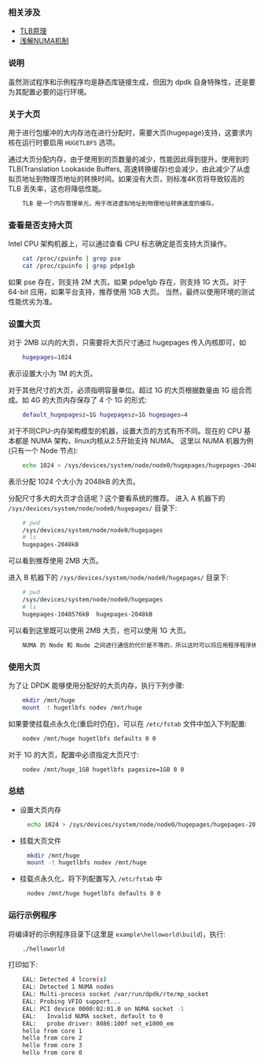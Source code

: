 
### 相关涉及

- [TLB原理](https://zhuanlan.zhihu.com/p/108425561?utm_source=wechat_timeline)
- [浅解NUMA机制](https://www.jianshu.com/p/0607c5f62c51)

### 说明

虽然测试程序和示例程序均是静态库链接生成，但因为 dpdk 自身特殊性，还是要为其配置必要的运行环境。

### 关于大页

用于进行包缓冲的大内存池在进行分配时，需要大页(hugepage)支持，这要求内核在运行时要启用 `HUGETLBFS` 选项。

通过大页分配内存，由于使用到的页数量的减少，性能因此得到提升。使用到的 TLB(Translation Lookaside Buffers, 高速转换缓存)也会减少，由此减少了从虚拟页地址到物理页地址的转换时间。如果没有大页，则标准4K页将导致较高的 TLB 丢失率，这也将降低性能。

```sh
    TLB 是一个内存管理单元，用于改进虚拟地址到物理地址转换速度的缓存。
```

### 查看是否支持大页

Intel CPU 架构机器上，可以通过查看 CPU 标志确定是否支持大页操作。
```sh
    cat /proc/cpuinfo | grep pse
    cat /proc/cpuinfo | grep pdpe1gb
```
如果 pse 存在，则支持 2M 大页。如果 pdpe1gb 存在，则支持 1G 大页。对于 64-bit 应用，如果平台支持，推荐使用 1GB 大页。
当然，最终以使用环境的测试性能优劣为准。

### 设置大页

对于 2MB 以内的大页，只需要将大页尺寸通过 hugepages 传入内核即可，如
```sh
    hugepages=1024
```
表示设置大小为 1M 的大页。

对于其他尺寸的大页，必须指明容量单位。超过 1G 的大页根据数量由 1G 组合而成。如 4G 的大页内存保存了 4 个 1G 的形式:
```sh
    default_hugepagesz=1G hugepagesz=1G hugepages=4
```

对于不同CPU-内存架构模型的机器，设置大页的方式有所不同。现在的 CPU 基本都是 NUMA 架构，linux内核从2.5开始支持 NUMA。
这里以 NUMA 机器为例(只有一个 Node 节点):
```sh
    echo 1024 > /sys/devices/system/node/node0/hugepages/hugepages-2048kB/nr_hugepages
```
表示分配 1024 个大小为 2048kB 的大页。

分配尺寸多大的大页才合适呢？这个要看系统的推荐。
进入 A 机器下的 `/sys/devices/system/node/node0/hugepages/` 目录下:
```sh
    # pwd
    /sys/devices/system/node/node0/hugepages
    # ls
    hugepages-2048kB
```
可以看到推荐使用 2MB 大页。

进入 B 机器下的 `/sys/devices/system/node/node0/hugepages/` 目录下:
```sh
    # pwd
    /sys/devices/system/node/node0/hugepages
    # ls
    hugepages-1048576kB  hugepages-2048kB
```
可以看到这里既可以使用 2MB 大页，也可以使用 1G 大页。

```sh
    NUMA 的 Node 和 Node 之间进行通信的代价是不等的，所以这时可以将应用程序程序绑定到特定 CPU 上提高运行效率。
```

### 使用大页

为了让 DPDK 能够使用分配好的大页内存，执行下列步骤:
```sh
    mkdir /mnt/huge
    mount -t hugetlbfs nodev /mnt/huge
```

如果要使挂载点永久化(重启时仍在)，可以在 `/etc/fstab` 文件中加入下列配置:
```sh
    nodev /mnt/huge hugetlbfs defaults 0 0
```
对于 1G 的大页，配置中必须指定大页尺寸:
```sh
    nodev /mnt/huge_1GB hugetlbfs pagesize=1GB 0 0
```

### 总结

- 设置大页内存
  ```sh
    echo 1024 > /sys/devices/system/node/node0/hugepages/hugepages-2048kB/nr_hugepages
  ```
- 挂载大页文件
  ```sh
    mkdir /mnt/huge
    mount -t hugetlbfs nodev /mnt/huge
  ```
- 挂载点永久化，将下列配置写入 `/etc/fstab` 中
  ```sh
    nodev /mnt/huge hugetlbfs defaults 0 0
  ```

### 运行示例程序

将编译好的示例程序目录下(这里是 `example\helloworld\build`)，执行:
```sh
    ./helloworld
```
打印如下:
```sh
    EAL: Detected 4 lcore(s)
    EAL: Detected 1 NUMA nodes
    EAL: Multi-process socket /var/run/dpdk/rte/mp_socket
    EAL: Probing VFIO support...
    EAL: PCI device 0000:02:01.0 on NUMA socket -1
    EAL:   Invalid NUMA socket, default to 0
    EAL:   probe driver: 8086:100f net_e1000_em
    hello from core 1
    hello from core 2
    hello from core 3
    hello from core 0
```

